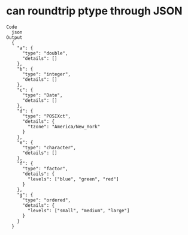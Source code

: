 # can roundtrip ptype through JSON

    Code
      json
    Output
      {
        "a": {
          "type": "double",
          "details": []
        },
        "b": {
          "type": "integer",
          "details": []
        },
        "c": {
          "type": "Date",
          "details": []
        },
        "d": {
          "type": "POSIXct",
          "details": {
            "tzone": "America/New_York"
          }
        },
        "e": {
          "type": "character",
          "details": []
        },
        "f": {
          "type": "factor",
          "details": {
            "levels": ["blue", "green", "red"]
          }
        },
        "g": {
          "type": "ordered",
          "details": {
            "levels": ["small", "medium", "large"]
          }
        }
      } 

